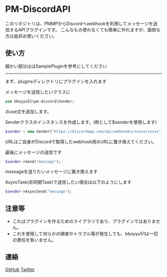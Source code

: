 # PM-DiscordAPI
このリポジトリは、PMMPからDiscordへwebhookを利用してメッセージを送信するAPIプラグインです。
こんなもの使わなくても簡単に作れますが、面倒な方は是非お使いください。

## 使い方
細かい部分ははSamplePluginを参考にしてください

-------

まず、pluginsディレクトリにプラグインを入れます

メッセージを送信したいクラスに
```php
use bboyyu51\pm-discord\Sender;
```
のuse文を追加します。

Senderクラスのインスタンスを作成します。(例として$senderを使用します)
```php
$sender = new Sender("https://discordapp.com/api/webhooks/xxxxx/xxxxx");
```
URLはご自身がDiscordで取得したwebhook用のURLに置き換えてください。

最後にメッセージの送信です
```php
$sender->Send("message");
```
messageを送りたいメッセージに置き換えます

AsyncTask(非同期Task)で送信したい場合は以下のようにします
```php
$sender->AsyncSend("message");
```

## 注意等
* これはプラグインを作るためのライブラリであり、プラグインではありません。
* これを使用して何らかの損害やトラブル等が発生しても、bboyyu51は一切の責任を負いません。

## 連絡
[GitHub](https://github.com/bboyyu51)
[Twitter](https://twitter.com/bbo_potato)